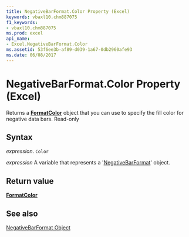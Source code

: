 ```yaml
---
title: NegativeBarFormat.Color Property (Excel)
keywords: vbaxl10.chm887075
f1_keywords:
- vbaxl10.chm887075
ms.prod: excel
api_name:
- Excel.NegativeBarFormat.Color
ms.assetid: 53f6ee3b-af89-d039-1a67-0db2960afe93
ms.date: 06/08/2017
---
```



# NegativeBarFormat.Color Property (Excel)

 Returns a **[FormatColor](Excel.FormatColor.md)** object that you can use to specify the fill color for negative data bars. Read-only


## Syntax

 _expression_. `Color`

 _expression_ A variable that represents a '[NegativeBarFormat](Excel.NegativeBarFormat.md)' object.


## Return value

 **[FormatColor](Excel.FormatColor.md)**


## See also


[NegativeBarFormat Object](Excel.NegativeBarFormat.md)


